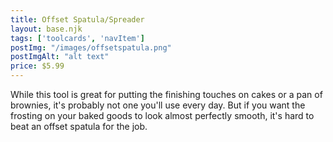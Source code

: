```yaml
---
title: Offset Spatula/Spreader
layout: base.njk
tags: ['toolcards', 'navItem']
postImg: "/images/offsetspatula.png"
postImgAlt: "alt text"
price: $5.99
---
```

While this tool is great for putting the finishing touches on cakes or a pan of brownies, it's probably not one you'll use every day. But if you want the frosting on your baked goods to look almost perfectly smooth, it's hard to beat an offset spatula for the job.

